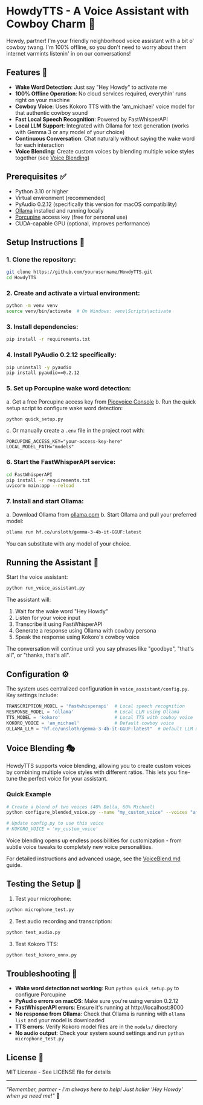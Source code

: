 # HowdyTTS - A Voice Assistant with Cowboy Charm 🤠

Howdy, partner! I'm your friendly neighborhood voice assistant with a bit o' cowboy twang. I'm 100% offline, so you don't need to worry about them internet varmints listenin' in on our conversations!

## Features 🌟

- **Wake Word Detection**: Just say "Hey Howdy" to activate me
- **100% Offline Operation**: No cloud services required, everythin' runs right on your machine
- **Cowboy Voice**: Uses Kokoro TTS with the 'am_michael' voice model for that authentic cowboy sound
- **Fast Local Speech Recognition**: Powered by FastWhisperAPI
- **Local LLM Support**: Integrated with Ollama for text generation (works with Gemma 3 or any model of your choice)
- **Continuous Conversation**: Chat naturally without saying the wake word for each interaction
- **Voice Blending**: Create custom voices by blending multiple voice styles together (see [Voice Blending](#voice-blending-))

## Prerequisites ✅

- Python 3.10 or higher
- Virtual environment (recommended)
- PyAudio 0.2.12 (specifically this version for macOS compatibility)
- [Ollama](https://ollama.com/) installed and running locally
- [Porcupine](https://picovoice.ai/platform/porcupine/) access key (free for personal use)
- CUDA-capable GPU (optional, improves performance)

## Setup Instructions 🔧

### 1. Clone the repository:
```bash
git clone https://github.com/yourusername/HowdyTTS.git
cd HowdyTTS
```

### 2. Create and activate a virtual environment:
```bash
python -m venv venv
source venv/bin/activate  # On Windows: venv\Scripts\activate
```

### 3. Install dependencies:
```bash
pip install -r requirements.txt
```

### 4. Install PyAudio 0.2.12 specifically:
```bash
pip uninstall -y pyaudio
pip install pyaudio==0.2.12
```

### 5. Set up Porcupine wake word detection:

a. Get a free Porcupine access key from [Picovoice Console](https://console.picovoice.ai/)
b. Run the quick setup script to configure wake word detection:
```bash
python quick_setup.py
```
c. Or manually create a `.env` file in the project root with:
```
PORCUPINE_ACCESS_KEY="your-access-key-here"
LOCAL_MODEL_PATH="models"
```

### 6. Start the FastWhisperAPI service:
```bash
cd FastWhisperAPI
pip install -r requirements.txt
uvicorn main:app --reload
```

### 7. Install and start Ollama:
a. Download Ollama from [ollama.com](https://ollama.com/)
b. Start Ollama and pull your preferred model:
```bash
ollama run hf.co/unsloth/gemma-3-4b-it-GGUF:latest
```
You can substitute with any model of your choice.

## Running the Assistant 🤠

Start the voice assistant:
```bash
python run_voice_assistant.py
```

The assistant will:
1. Wait for the wake word "Hey Howdy"
2. Listen for your voice input
3. Transcribe it using FastWhisperAPI
4. Generate a response using Ollama with cowboy persona
5. Speak the response using Kokoro's cowboy voice

The conversation will continue until you say phrases like "goodbye", "that's all", or "thanks, that's all".

## Configuration ⚙️

The system uses centralized configuration in `voice_assistant/config.py`. Key settings include:

```python
TRANSCRIPTION_MODEL = 'fastwhisperapi'  # Local speech recognition
RESPONSE_MODEL = 'ollama'               # Local LLM using Ollama
TTS_MODEL = 'kokoro'                    # Local TTS with cowboy voice
KOKORO_VOICE = 'am_michael'             # Default cowboy voice
OLLAMA_LLM = "hf.co/unsloth/gemma-3-4b-it-GGUF:latest"  # Default LLM model
```

## Voice Blending 🎭

HowdyTTS supports voice blending, allowing you to create custom voices by combining multiple voice styles with different ratios. This lets you fine-tune the perfect voice for your assistant.

### Quick Example
```bash
# Create a blend of two voices (40% Bella, 60% Michael)
python configure_blended_voice.py --name "my_custom_voice" --voices "af_bella:40,am_michael:60"

# Update config.py to use this voice
# KOKORO_VOICE = 'my_custom_voice'
```

Voice blending opens up endless possibilities for customization - from subtle voice tweaks to completely new voice personalities.

For detailed instructions and advanced usage, see the [VoiceBlend.md](VoiceBlend.md) guide.

## Testing the Setup 🧪

1. Test your microphone:
```bash
python microphone_test.py
```

2. Test audio recording and transcription:
```bash
python test_audio.py
```

3. Test Kokoro TTS:
```bash
python test_kokoro_onnx.py
```

## Troubleshooting 🔧

- **Wake word detection not working**: Run `python quick_setup.py` to configure Porcupine
- **PyAudio errors on macOS**: Make sure you're using version 0.2.12
- **FastWhisperAPI errors**: Ensure it's running at http://localhost:8000
- **No response from Ollama**: Check that Ollama is running with `ollama list` and your model is downloaded
- **TTS errors**: Verify Kokoro model files are in the `models/` directory
- **No audio output**: Check your system sound settings and run `python microphone_test.py`

## License 📄

MIT License - See LICENSE file for details

---

*"Remember, partner - I'm always here to help! Just holler 'Hey Howdy' when ya need me!"* 🤠


